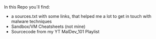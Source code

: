 In this Repo you´ll find:
- a sources.txt with some links, that helped me a lot to get in touch with malware techniques
- Sandbox/VM Cheatsheets (not mine)
- Sourcecode from my YT MalDev_101 Playlist

